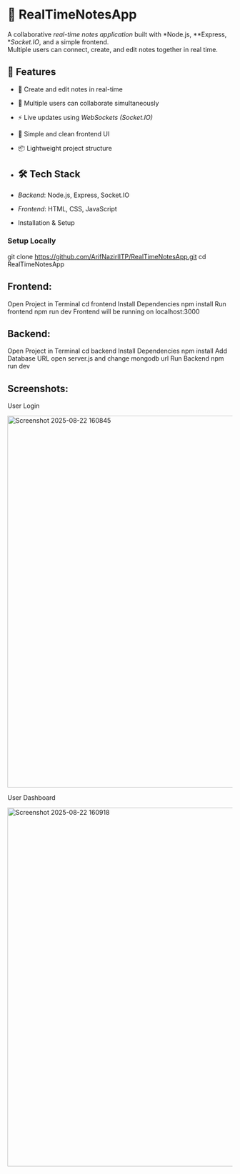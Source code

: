# 📓 RealTimeNotesApp

A collaborative *real-time notes application* built with *Node.js, **Express, **Socket.IO*, and a simple frontend.  
Multiple users can connect, create, and edit notes together in real time.  

## 🚀 Features

- 📝 Create and edit notes in real-time  
- 👥 Multiple users can collaborate simultaneously  
- ⚡ Live updates using *WebSockets (Socket.IO)*  
- 🎨 Simple and clean frontend UI  
- 📦 Lightweight project structure

- ## 🛠️ Tech Stack

- *Backend*: Node.js, Express, Socket.IO  
- *Frontend*: HTML, CSS, JavaScript
- Installation & Setup

### Setup Locally
git clone https://github.com/ArifNazirIITP/RealTimeNotesApp.git
cd RealTimeNotesApp
## Frontend:
Open Project in Terminal cd frontend
Install Dependencies npm install
Run frontend npm run dev
Frontend will be running on localhost:3000

## Backend:
Open Project in Terminal cd backend
Install Dependencies npm install
Add Database URL open server.js and change mongodb url
Run Backend npm run dev

## Screenshots:
User Login

<img width="1825" height="833" alt="Screenshot 2025-08-22 160845" src="https://github.com/user-attachments/assets/449f860d-873b-42b4-a0a0-986f6bdbb995" />

User Dashboard

<img width="1337" height="804" alt="Screenshot 2025-08-22 160918" src="https://github.com/user-attachments/assets/22352cb6-18f9-43bb-b1fd-97fcb4eb6059" />




